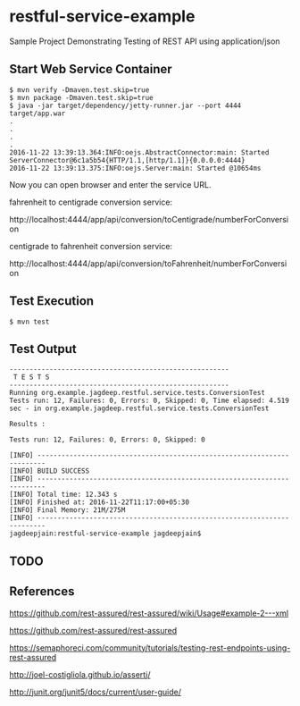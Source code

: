 # restful-service-example
Sample Project Demonstrating Testing of REST API using application/json

## Start Web Service Container
```
$ mvn verify -Dmaven.test.skip=true
$ mvn package -Dmaven.test.skip=true
$ java -jar target/dependency/jetty-runner.jar --port 4444 target/app.war
.
.
.
.
2016-11-22 13:39:13.364:INFO:oejs.AbstractConnector:main: Started ServerConnector@6c1a5b54{HTTP/1.1,[http/1.1]}{0.0.0.0:4444}
2016-11-22 13:39:13.375:INFO:oejs.Server:main: Started @10654ms
```

Now you can open browser and enter the service URL.

fahrenheit to centigrade conversion service:

http://localhost:4444/app/api/conversion/toCentigrade/numberForConversion

centigrade to fahrenheit conversion service:

http://localhost:4444/app/api/conversion/toFahrenheit/numberForConversion


## Test Execution
```
$ mvn test
```

## Test Output
```
-------------------------------------------------------
 T E S T S
-------------------------------------------------------
Running org.example.jagdeep.restful.service.tests.ConversionTest
Tests run: 12, Failures: 0, Errors: 0, Skipped: 0, Time elapsed: 4.519 sec - in org.example.jagdeep.restful.service.tests.ConversionTest

Results :

Tests run: 12, Failures: 0, Errors: 0, Skipped: 0

[INFO] ------------------------------------------------------------------------
[INFO] BUILD SUCCESS
[INFO] ------------------------------------------------------------------------
[INFO] Total time: 12.343 s
[INFO] Finished at: 2016-11-22T11:17:00+05:30
[INFO] Final Memory: 21M/275M
[INFO] ------------------------------------------------------------------------
jagdeepjain:restful-service-example jagdeepjain$
```

## TODO


## References
https://github.com/rest-assured/rest-assured/wiki/Usage#example-2---xml

https://github.com/rest-assured/rest-assured

https://semaphoreci.com/community/tutorials/testing-rest-endpoints-using-rest-assured

http://joel-costigliola.github.io/assertj/

http://junit.org/junit5/docs/current/user-guide/


